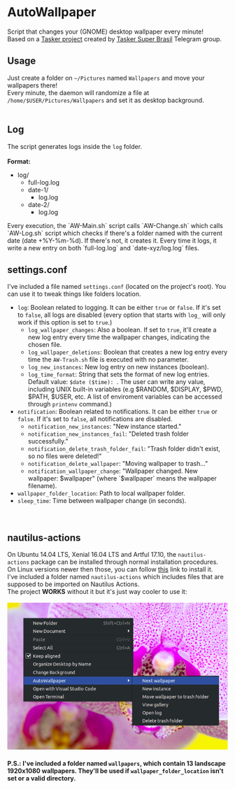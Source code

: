 # AutoWallpaper #

Script that changes your (GNOME) desktop wallpaper every minute!<br>
Based on a <a href="https://t.me/TaskerSuperBrasilCanal/872">Tasker project</a> created by <a href="https://t.me/TaskerSuperBrasil">Tasker Super Brasil</a> Telegram group.

## Usage ##
Just create a folder on `~/Pictures` named `Wallpapers` and move your wallpapers there!<br>
Every minute, the daemon will randomize a file at `/home/$USER/Pictures/Wallpapers` and set it as desktop background.<br><br>

## Log ##
The script generates logs inside the `log` folder.<br><br>
**Format:**<br>
<ul>
    <li>log/
        <ul>
            <li>full-log.log</li>
            <li>date-1/
                <ul>
                    <li>log.log</li>
                </ul>
            </li>
            <li>date-2/
                <ul>
                    <li>log.log</li>
                </ul>
            </li>
        </ul>
    </li>
</ul>
Every execution, the `AW-Main.sh` script calls `AW-Change.sh` which calls `AW-Log.sh` script which checks if there's a folder named with the current date (date +%Y-%m-%d). If there's not, it creates it. Every time it logs, it write a new entry on both `full-log.log` and `date-xyz/log.log` files.

## settings.conf ##
I've included a file named `settings.conf` (located on the project's root). You can use it to tweak things like folders location.<br>
* `log`: Boolean related to logging. It can be either `true` or `false`. If it's set to `false`, all logs are disabled (every option that starts with `log_` will only work if this option is set to `true`.)
    * `log_wallpaper_changes`: Also a boolean. If set to `true`, it'll create a new log entry every time the wallpaper changes, indicating the chosen file.
    * `log_wallpaper_deletions`: Boolean that creates a new log entry every time the `AW-Trash.sh` file is executed with no parameter.
    * `log_new_instances`: New log entry on new instances (boolean).
    * `log_time_format`: String that sets the format of new log entries. Default value: `$date ($time): `. The user can write any value, including UNIX built-in variables (e.g $RANDOM, $DISPLAY, $PWD, $PATH, $USER, etc. A list of enviroment variables can be accessed through `printenv` command.)
* `notification`: Boolean related to notifications. It can be either `true` or `false`. If it's set to `false`, all notifications are disabled.
    * `notification_new_instances`: "New instance started."
    * `notification_new_instances_fail`: "Deleted trash folder successfully."
    * `notification_delete_trash_folder_fail`: "Trash folder didn't exist, so no files were deleted!"
    * `notification_delete_wallpaper`: "Moving wallpaper to trash..."
    * `notification_wallpaper_change`: "Wallpaper changed. New wallpaper: $wallpaper" (where `$wallpaper` means the wallpaper filename).
* `wallpaper_folder_location`: Path to local wallpaper folder.
* `sleep_time`: Time between wallpaper change (in seconds).<br><br><br>

## nautilus-actions ##
On Ubuntu 14.04 LTS, Xenial 16.04 LTS and Artful 17.10, the `nautilus-actions` package can be installed through normal installation procedures.<br>
On Linux versions newer then those, you can follow <a href="https://askubuntu.com/questions/1030940/nautilus-actions-in-18-04">this</a> link to install it.<br>
I've included a folder named `nautilus-actions` which includes files that are supposed to be imported on Nautilus Actions.<br>
The project **WORKS** without it but it's just way cooler to use it:<br><br>
<img src="img/demo.jpg">


#### **P.S.: I've included a folder named `wallpapers`, which contain 13 landscape 1920x1080 wallpapers. They'll be used if `wallpaper_folder_location` isn't set or a valid directory.** ####
